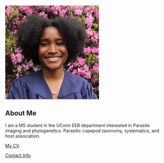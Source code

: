 ![Image of Netanya Williams](images/headshot.jpg "PINK FLOWER BACKGROUND")

## About Me
I am a MS student in the UConn EEB department interested in Parasite imaging and phylogenetics. Parasitic copepod taxonomy, systematics, and host association.

[My CV](PDFs/CV2023_GH.pdf)

[Contact Info](contact-info.html) 


